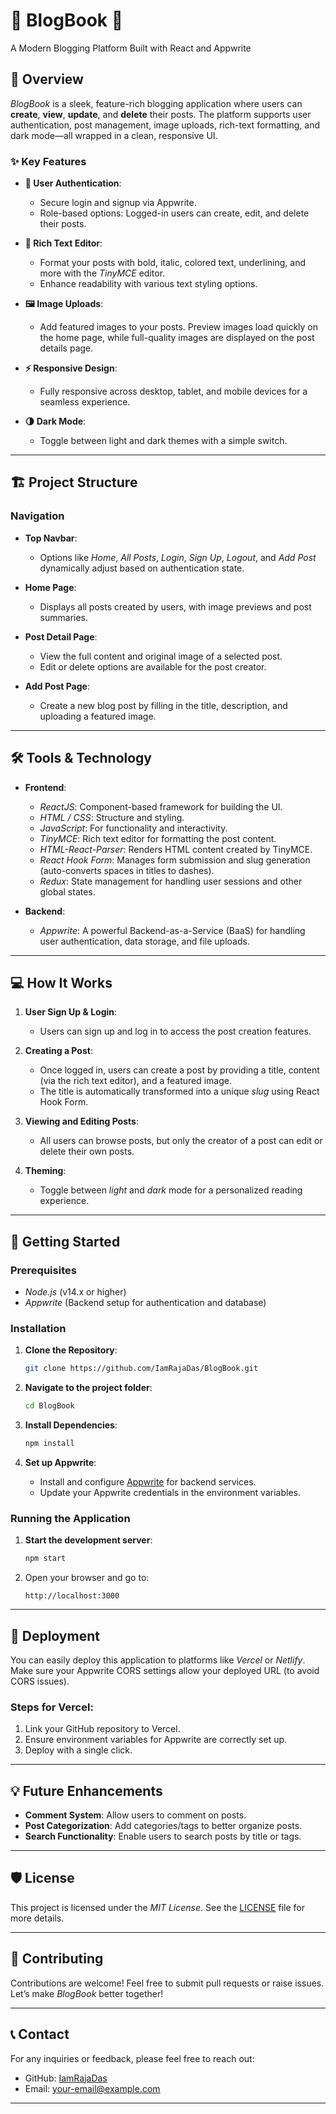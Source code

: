 
# 🌟 **BlogBook** 🌟  
A Modern Blogging Platform Built with React and Appwrite

## 🚀 Overview

*BlogBook* is a sleek, feature-rich blogging application where users can **create**, **view**, **update**, and **delete** their posts. The platform supports user authentication, post management, image uploads, rich-text formatting, and dark mode—all wrapped in a clean, responsive UI.

### ✨ Key Features

- **🔐 User Authentication**:
  - Secure login and signup via Appwrite.
  - Role-based options: Logged-in users can create, edit, and delete their posts.
  
- **📝 Rich Text Editor**:
  - Format your posts with bold, italic, colored text, underlining, and more with the *TinyMCE* editor.
  - Enhance readability with various text styling options.

- **🖼 Image Uploads**:
  - Add featured images to your posts. Preview images load quickly on the home page, while full-quality images are displayed on the post details page.

- **⚡ Responsive Design**:
  - Fully responsive across desktop, tablet, and mobile devices for a seamless experience.

- **🌗 Dark Mode**:
  - Toggle between light and dark themes with a simple switch.

---

## 🏗 Project Structure

### Navigation

- **Top Navbar**:
  - Options like *Home*, *All Posts*, *Login*, *Sign Up*, *Logout*, and *Add Post* dynamically adjust based on authentication state.
  
- **Home Page**:
  - Displays all posts created by users, with image previews and post summaries.
  
- **Post Detail Page**:
  - View the full content and original image of a selected post.  
  - Edit or delete options are available for the post creator.

- **Add Post Page**:
  - Create a new blog post by filling in the title, description, and uploading a featured image.
  
---

## 🛠 Tools & Technology

- **Frontend**:
  - *ReactJS*: Component-based framework for building the UI.
  - *HTML / CSS*: Structure and styling.
  - *JavaScript*: For functionality and interactivity.
  - *TinyMCE*: Rich text editor for formatting the post content.
  - *HTML-React-Parser*: Renders HTML content created by TinyMCE.
  - *React Hook Form*: Manages form submission and slug generation (auto-converts spaces in titles to dashes).
  - *Redux*: State management for handling user sessions and other global states.

- **Backend**:
  - *Appwrite*: A powerful Backend-as-a-Service (BaaS) for handling user authentication, data storage, and file uploads.

---

## 💻 How It Works

1. **User Sign Up & Login**:
   - Users can sign up and log in to access the post creation features.

2. **Creating a Post**:
   - Once logged in, users can create a post by providing a title, content (via the rich text editor), and a featured image.
   - The title is automatically transformed into a unique *slug* using React Hook Form.

3. **Viewing and Editing Posts**:
   - All users can browse posts, but only the creator of a post can edit or delete their own posts.

4. **Theming**:
   - Toggle between *light* and *dark* mode for a personalized reading experience.

---

## 🔧 Getting Started

### Prerequisites

- *Node.js* (v14.x or higher)
- *Appwrite* (Backend setup for authentication and database)

### Installation

1. **Clone the Repository**:

    ```bash
    git clone https://github.com/IamRajaDas/BlogBook.git
    ```

2. **Navigate to the project folder**:

    ```bash
    cd BlogBook
    ```

3. **Install Dependencies**:

    ```bash
    npm install
    ```

4. **Set up Appwrite**:
   - Install and configure [Appwrite](https://appwrite.io/) for backend services.
   - Update your Appwrite credentials in the environment variables.

### Running the Application

1. **Start the development server**:

    ```bash
    npm start
    ```

2. Open your browser and go to:

    ```
    http://localhost:3000
    ```

---

## 🚀 Deployment

You can easily deploy this application to platforms like *Vercel* or *Netlify*. Make sure your Appwrite CORS settings allow your deployed URL (to avoid CORS issues).

### Steps for Vercel:

1. Link your GitHub repository to Vercel.
2. Ensure environment variables for Appwrite are correctly set up.
3. Deploy with a single click.

---

## 💡 Future Enhancements

- **Comment System**: Allow users to comment on posts.
- **Post Categorization**: Add categories/tags to better organize posts.
- **Search Functionality**: Enable users to search posts by title or tags.

---

## 🛡 License

This project is licensed under the *MIT License*. See the [LICENSE](LICENSE) file for more details.

---

## 🤝 Contributing

Contributions are welcome! Feel free to submit pull requests or raise issues. Let’s make *BlogBook* better together!

---

## 📞 Contact

For any inquiries or feedback, please feel free to reach out:

- GitHub: [IamRajaDas](https://github.com/IamRajaDas)
- Email: [your-email@example.com](mailto:your-email@example.com)

---
 
